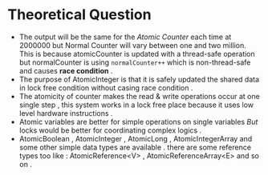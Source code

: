# Theoretical Question

- The output will be the same for the *Atomic Counter* each time at 2000000 but Normal Counter will vary between one and two million. This is because atomicCounter is updated with a thread-safe operation but normalCounter is using `normalCounter++` which is non-thread-safe and causes **race condition** .
- The purpose of AtomicInteger is that it is safely updated the shared data in lock free condition without casing race condition .
- The atomicity of counter makes the read & write operations occur at one single step , this system works in a lock free place because it uses low level hardware instructions .
- Atomic variables are better for simple operations on single variables *But* locks would be better for coordinating complex logics .
- AtomicBoolean , AtomicInteger , AtomicLong , AtomicIntegerArray and some other simple data types are available . there are some reference types too like : AtomicReference\<V\> , AtomicReferenceArray\<E\> and so on .